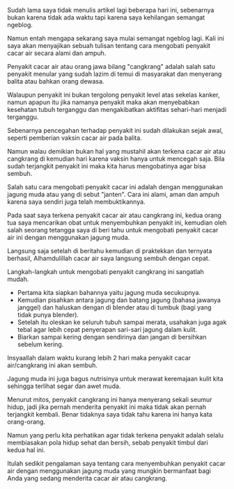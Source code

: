 <!--t Cara Mengobati Penyakit Cacar Air Secara Alami dengan Jagung Muda t-->
<!--d Cara mengobati cacar air/cangkrang secara alami dengan memanfaatkan jagung yang masih muda. d-->
<!--tag cacar air,cangkrang,alami,herbal,jagung muda,muda,alami,tumbuh tag-->
<!--image https://masrud.com/content/images/20170304124544-jagung.jpg image-->

Sudah lama saya tidak menulis artikel lagi beberapa hari ini, sebenarnya bukan karena tidak ada waktu tapi karena saya kehilangan semangat ngeblog. 

Namun entah mengapa sekarang saya mulai semangat ngeblog lagi. Kali ini saya akan menyajikan sebuah tulisan tentang cara mengobati penyakit cacar air secara alami dan ampuh.

Penyakit cacar air atau orang jawa bilang "cangkrang" adalah salah satu penyakit menular yang sudah lazim di temui di masyarakat dan menyerang balita atau bahkan orang dewasa. 

Walaupun penyakit ini bukan tergolong penyakit level atas sekelas kanker, namun apapun itu jika namanya penyakit maka akan menyebabkan kesehatan tubuh terganggu dan mengakibatkan aktifitas sehari-hari menjadi terganggu.

Sebenarnya pencegahan terhadap penyakit ini sudah dilakukan sejak awal, seperti pemberian vaksin cacar air pada balita. 

Namun walau demikian bukan hal yang mustahil akan terkena cacar air atau cangkrang di kemudian hari karena vaksin hanya untuk mencegah saja. Bila sudah terjangkit penyakit ini maka kita harus mengobatinya agar bisa sembuh. 

Salah satu cara mengobati penyakit cacar ini adalah dengan menggunakan jagung muda atau yang di sebut "janten". Cara ini alami, aman dan ampuh karena saya sendiri juga telah membuktikannya. 

Pada saat saya terkena penyakit cacar air atau cangkrang ini, kedua orang tua saya mencarikan obat untuk menyembuhkan penyakit ini, kemudian oleh salah seorang tetangga saya di beri tahu untuk mengobati penyakit cacar air ini dengan menggunakan jagung muda. 

Langsung saja setelah di beritahu kemudian di praktekkan dan ternyata berhasil, Alhamdulillah cacar air saya langsung sembuh dengan cepat.

Langkah-langkah untuk mengobati penyakit cangkrang ini sangatlah mudah. 

 - Pertama kita siapkan bahannya yaitu jagung muda secukupnya. 
 - Kemudian pisahkan antara jagung dan batang jagung (bahasa jawanya janggel) dan haluskan dengan di blender atau di tumbuk (bagi yang tidak punya blender). 
 - Setelah itu oleskan ke seluruh tubuh sampai merata, usahakan juga agak tebal agar lebih cepat penyerapan sari-sari jagung dalam kulit.  
 - Biarkan sampai kering dengan sendirinya dan jangan di bersihkan sebelum kering. 

Insyaallah dalam waktu kurang lebih 2 hari maka penyakit cacar air/cangkrang ini akan sembuh. 

Jagung muda ini juga bagus nutrisinya untuk merawat keremajaan kulit kita sehingga terlihat segar dan awet muda.

Menurut mitos, penyakit cangkrang ini hanya menyerang sekali seumur hidup, jadi jika pernah menderita penyakit ini maka tidak akan pernah terjangkit kembali. Benar tidaknya saya tidak tahu karena ini hanya kata orang-orang. 

Namun yang perlu kita perhatikan agar tidak terkena penyakit adalah selalu membiasakan pola hidup sehat dan bersih, sebab penyakit timbul dari kedua hal ini.

Itulah sedikit pengalaman saya tentang cara menyembuhkan penyakit cacar air dengan menggunakan jagung muda yang mungkin bermanfaat bagi Anda yang sedang menderita cacar air atau cangkrang. 